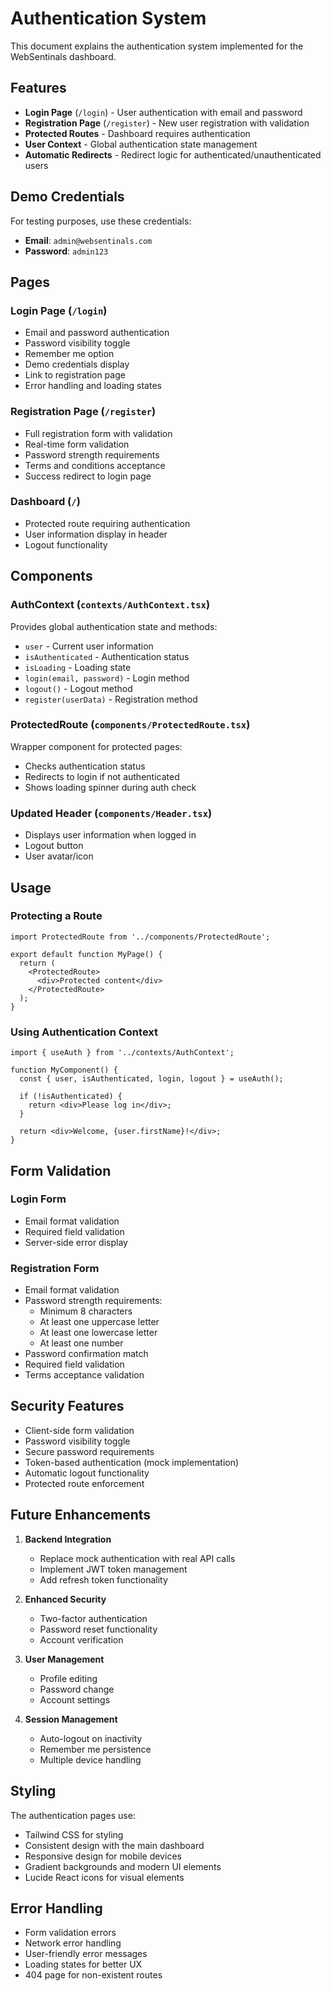 # Authentication System

This document explains the authentication system implemented for the WebSentinals dashboard.

## Features

- **Login Page** (`/login`) - User authentication with email and password
- **Registration Page** (`/register`) - New user registration with validation
- **Protected Routes** - Dashboard requires authentication
- **User Context** - Global authentication state management
- **Automatic Redirects** - Redirect logic for authenticated/unauthenticated users

## Demo Credentials

For testing purposes, use these credentials:
- **Email**: `admin@websentinals.com`
- **Password**: `admin123`

## Pages

### Login Page (`/login`)
- Email and password authentication
- Password visibility toggle
- Remember me option
- Demo credentials display
- Link to registration page
- Error handling and loading states

### Registration Page (`/register`)
- Full registration form with validation
- Real-time form validation
- Password strength requirements
- Terms and conditions acceptance
- Success redirect to login page

### Dashboard (`/`)
- Protected route requiring authentication
- User information display in header
- Logout functionality

## Components

### AuthContext (`contexts/AuthContext.tsx`)
Provides global authentication state and methods:
- `user` - Current user information
- `isAuthenticated` - Authentication status
- `isLoading` - Loading state
- `login(email, password)` - Login method
- `logout()` - Logout method
- `register(userData)` - Registration method

### ProtectedRoute (`components/ProtectedRoute.tsx`)
Wrapper component for protected pages:
- Checks authentication status
- Redirects to login if not authenticated
- Shows loading spinner during auth check

### Updated Header (`components/Header.tsx`)
- Displays user information when logged in
- Logout button
- User avatar/icon

## Usage

### Protecting a Route
```tsx
import ProtectedRoute from '../components/ProtectedRoute';

export default function MyPage() {
  return (
    <ProtectedRoute>
      <div>Protected content</div>
    </ProtectedRoute>
  );
}
```

### Using Authentication Context
```tsx
import { useAuth } from '../contexts/AuthContext';

function MyComponent() {
  const { user, isAuthenticated, login, logout } = useAuth();
  
  if (!isAuthenticated) {
    return <div>Please log in</div>;
  }
  
  return <div>Welcome, {user.firstName}!</div>;
}
```

## Form Validation

### Login Form
- Email format validation
- Required field validation
- Server-side error display

### Registration Form
- Email format validation
- Password strength requirements:
  - Minimum 8 characters
  - At least one uppercase letter
  - At least one lowercase letter
  - At least one number
- Password confirmation match
- Required field validation
- Terms acceptance validation

## Security Features

- Client-side form validation
- Password visibility toggle
- Secure password requirements
- Token-based authentication (mock implementation)
- Automatic logout functionality
- Protected route enforcement

## Future Enhancements

1. **Backend Integration**
   - Replace mock authentication with real API calls
   - Implement JWT token management
   - Add refresh token functionality

2. **Enhanced Security**
   - Two-factor authentication
   - Password reset functionality
   - Account verification

3. **User Management**
   - Profile editing
   - Password change
   - Account settings

4. **Session Management**
   - Auto-logout on inactivity
   - Remember me persistence
   - Multiple device handling

## Styling

The authentication pages use:
- Tailwind CSS for styling
- Consistent design with the main dashboard
- Responsive design for mobile devices
- Gradient backgrounds and modern UI elements
- Lucide React icons for visual elements

## Error Handling

- Form validation errors
- Network error handling
- User-friendly error messages
- Loading states for better UX
- 404 page for non-existent routes
